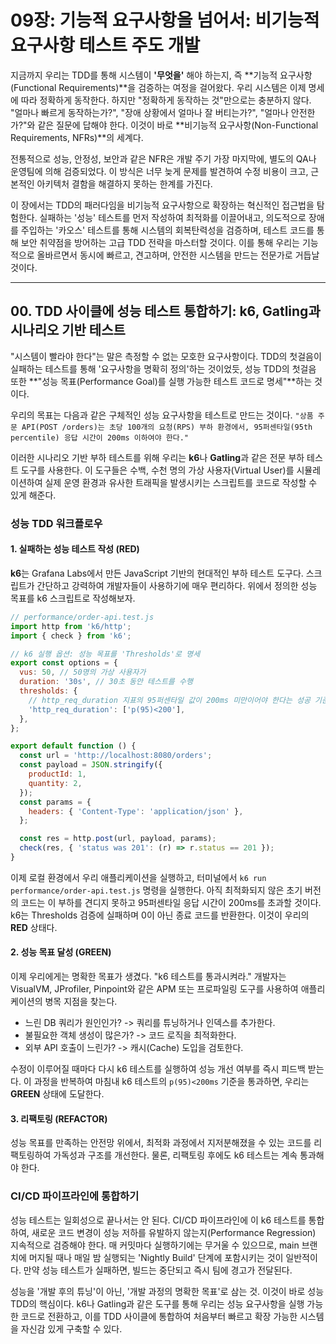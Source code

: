 # 09장: 기능적 요구사항을 넘어서: 비기능적 요구사항 테스트 주도 개발

지금까지 우리는 TDD를 통해 시스템이 **'무엇을'** 해야 하는지, 즉 \*\*기능적 요구사항(Functional Requirements)\*\*을 검증하는 여정을 걸어왔다. 우리 시스템은 이제 명세에 따라 정확하게 동작한다. 하지만 "정확하게 동작하는 것"만으로는 충분하지 않다. "얼마나 빠르게 동작하는가?", "장애 상황에서 얼마나 잘 버티는가?", "얼마나 안전한가?"와 같은 질문에 답해야 한다. 이것이 바로 \*\*비기능적 요구사항(Non-Functional Requirements, NFRs)\*\*의 세계다.

전통적으로 성능, 안정성, 보안과 같은 NFR은 개발 주기 가장 마지막에, 별도의 QA나 운영팀에 의해 검증되었다. 이 방식은 너무 늦게 문제를 발견하여 수정 비용이 크고, 근본적인 아키텍처 결함을 해결하지 못하는 한계를 가진다.

이 장에서는 TDD의 패러다임을 비기능적 요구사항으로 확장하는 혁신적인 접근법을 탐험한다. 실패하는 '성능' 테스트를 먼저 작성하여 최적화를 이끌어내고, 의도적으로 장애를 주입하는 '카오스' 테스트를 통해 시스템의 회복탄력성을 검증하며, 테스트 코드를 통해 보안 취약점을 방어하는 고급 TDD 전략을 마스터할 것이다. 이를 통해 우리는 기능적으로 올바르면서 동시에 빠르고, 견고하며, 안전한 시스템을 만드는 전문가로 거듭날 것이다.

-----

## 00\. TDD 사이클에 성능 테스트 통합하기: k6, Gatling과 시나리오 기반 테스트

"시스템이 빨라야 한다"는 말은 측정할 수 없는 모호한 요구사항이다. TDD의 첫걸음이 실패하는 테스트를 통해 '요구사항을 명확히 정의'하는 것이었듯, 성능 TDD의 첫걸음 또한 \*\*"성능 목표(Performance Goal)를 실행 가능한 테스트 코드로 명세"\*\*하는 것이다.

우리의 목표는 다음과 같은 구체적인 성능 요구사항을 테스트로 만드는 것이다.
`"상품 주문 API(POST /orders)는 초당 100개의 요청(RPS) 부하 환경에서, 95퍼센타일(95th percentile) 응답 시간이 200ms 이하여야 한다."`

이러한 시나리오 기반 부하 테스트를 위해 우리는 **k6**나 **Gatling**과 같은 전문 부하 테스트 도구를 사용한다. 이 도구들은 수백, 수천 명의 가상 사용자(Virtual User)를 시뮬레이션하여 실제 운영 환경과 유사한 트래픽을 발생시키는 스크립트를 코드로 작성할 수 있게 해준다.

### **성능 TDD 워크플로우**

#### **1. 실패하는 성능 테스트 작성 (RED)**

**k6**는 Grafana Labs에서 만든 JavaScript 기반의 현대적인 부하 테스트 도구다. 스크립트가 간단하고 강력하여 개발자들이 사용하기에 매우 편리하다. 위에서 정의한 성능 목표를 k6 스크립트로 작성해보자.

```javascript
// performance/order-api.test.js
import http from 'k6/http';
import { check } from 'k6';

// k6 실행 옵션: 성능 목표를 'Thresholds'로 명세
export const options = {
  vus: 50, // 50명의 가상 사용자가
  duration: '30s', // 30초 동안 테스트를 수행
  thresholds: {
    // http_req_duration 지표의 95퍼센타일 값이 200ms 미만이어야 한다는 성공 기준
    'http_req_duration': ['p(95)<200'], 
  },
};

export default function () {
  const url = 'http://localhost:8080/orders';
  const payload = JSON.stringify({
    productId: 1,
    quantity: 2,
  });
  const params = {
    headers: { 'Content-Type': 'application/json' },
  };

  const res = http.post(url, payload, params);
  check(res, { 'status was 201': (r) => r.status == 201 });
}
```

이제 로컬 환경에서 우리 애플리케이션을 실행하고, 터미널에서 `k6 run performance/order-api.test.js` 명령을 실행한다. 아직 최적화되지 않은 초기 버전의 코드는 이 부하를 견디지 못하고 95퍼센타일 응답 시간이 200ms를 초과할 것이다. k6는 Thresholds 검증에 실패하며 0이 아닌 종료 코드를 반환한다. 이것이 우리의 **RED** 상태다.

#### **2. 성능 목표 달성 (GREEN)**

이제 우리에게는 명확한 목표가 생겼다. "k6 테스트를 통과시켜라." 개발자는 VisualVM, JProfiler, Pinpoint와 같은 APM 또는 프로파일링 도구를 사용하여 애플리케이션의 병목 지점을 찾는다.

  * 느린 DB 쿼리가 원인인가? -\> 쿼리를 튜닝하거나 인덱스를 추가한다.
  * 불필요한 객체 생성이 많은가? -\> 코드 로직을 최적화한다.
  * 외부 API 호출이 느린가? -\> 캐시(Cache) 도입을 검토한다.

수정이 이루어질 때마다 다시 k6 테스트를 실행하여 성능 개선 여부를 즉시 피드백 받는다. 이 과정을 반복하여 마침내 k6 테스트의 `p(95)<200ms` 기준을 통과하면, 우리는 **GREEN** 상태에 도달한다.

#### **3. 리팩토링 (REFACTOR)**

성능 목표를 만족하는 안전망 위에서, 최적화 과정에서 지저분해졌을 수 있는 코드를 리팩토링하여 가독성과 구조를 개선한다. 물론, 리팩토링 후에도 k6 테스트는 계속 통과해야 한다.

### **CI/CD 파이프라인에 통합하기**

성능 테스트는 일회성으로 끝나서는 안 된다. CI/CD 파이프라인에 이 k6 테스트를 통합하여, 새로운 코드 변경이 성능 저하를 유발하지 않는지(Performance Regression) 지속적으로 검증해야 한다. 매 커밋마다 실행하기에는 무거울 수 있으므로, main 브랜치에 머지될 때나 매일 밤 실행되는 'Nightly Build' 단계에 포함시키는 것이 일반적이다. 만약 성능 테스트가 실패하면, 빌드는 중단되고 즉시 팀에 경고가 전달된다.

성능을 '개발 후의 튜닝'이 아닌, '개발 과정의 명확한 목표'로 삼는 것. 이것이 바로 성능 TDD의 핵심이다. k6나 Gatling과 같은 도구를 통해 우리는 성능 요구사항을 실행 가능한 코드로 전환하고, 이를 TDD 사이클에 통합하여 처음부터 빠르고 확장 가능한 시스템을 자신감 있게 구축할 수 있다.